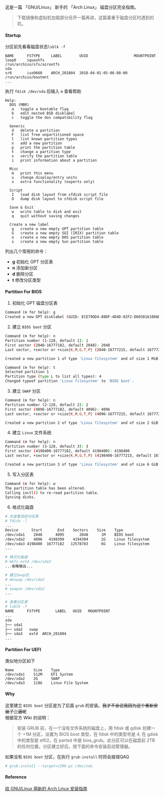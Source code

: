 这是一篇 「GNU/Linux」 新手的 「Arch Linux」 磁盘分区完全指南。

<!-- more -->

> 下载镜像和虚拟机加载部分另开一篇再讲，这篇着重于磁盘分区时遇到的坑。

#### Startup

分区前先看看磁盘状态`lsblk -f`  
```plaintext
NAME      FSTYPE     LABEL        UUID                     MOUNTPOINT
loop0     squashfs                                         /run/archiso/sfs/airootfs
sda
sr0       iso9660    ARCH_201804  2018-04-01-05-06-08-00   /run/archiso/bootmnt
...
```

执行 `fdisk /dev/sda` 后输入 `m` 查看帮助  
```plaintext
Help:
  DOS (MBR)
   a   toggle a bootable flag
   b   edit nested BSD disklabel
   c   toggle the dos compatibility flag

  Generic
   d   delete a partition
   F   list free unpartitioned space
   l   list known partition types
   n   add a new partition
   p   print the partition table
   t   change a partition type
   v   verify the partition table
   i   print information about a partition

  Misc
   m   print this menu
   u   change display/entry units
   x   extra functionality (experts only)

  Script
   I   load disk layout from sfdisk script file
   O   dump disk layout to sfdisk script file

  Save & Exit
   w   write table to disk and exit
   q   quit without saving changes

  Create a new label
   g   create a new empty GPT partition table
   G   create a new empty SGI (IRIX) partition table
   o   create a new empty DOS partition table
   s   create a new empty Sun partition table
```

列出几个常用的命令：
* **g** 初始化 GPT 分区表
* **n** 添加新分区
* **d** 删除分区
* **t** 修改分区类型


#### Partition For BIOS

1. 初始化 GPT 磁盘分区表

```bash
Command (m for help): g
Created a new GPT disklabel (GUID: ECE79DD4-88DF-4D4D-82F2-D665816100AD)
```

2. 建立 `BIOS boot` 分区

```bash
Command (m for help): n
Partition number (1-128, default 1): 1
First sector (2048-16777182, default 2048): 2048
Last sector, +sector or +size{K,M,G,T,P} (2048-16777215, default 16777215): +1M

Created a new partition 1 of type 'Linux filesystem' and of size 1 MiB.

Command (m for help): t
Selected partition 1
Partition type (type L to list all types): 4
Changed typeof partition 'Linux filesystem' to 'BIOS boot'.
```

3. 建立 `SWAP` 分区

```bash
Command (m for help): n
Partition number (2-128, default 2): 2
First sector (4096-16777182, default 4096): 4096
Last sector, +sector or +size{K,M,G,T,P} (4096-16777215, default 16777215): +2G

Created a new partition 2 of type 'Linux filesystem' and of size 2 GiB.
```

4. 建立 `Linux` 文件系统

```bash
Command (m for help): n
Partition number (3-128, default 3): 3
First sector (4198400-16777182, default 4198400): 4198400
Last sector, +sector or +size{K,M,G,T,P} (4198400-16777215, default 16777215):

Created a new partition 3 of type 'Linux filesystem' and of size 6 GiB.
```

5. 写入分区表

```bash
Command (m for help): w
The partition table has been altered.
Calling ioctl() to re-read partition table.
Syncing disks.
```

6. 格式化磁盘

```bash
# 先查看目前分区表
# fdisk -l
...
Device      Start       End    Sectors    Size    Type
/dev/sda1    2048      4095       2048      1M    BIOS boot
/dev/sda2    4096   4198399    4194304      2G    Linux filesystem
/dev/sda3 4198400  16777182   12578783      6G    Linux filesystem
...

# 格式化磁盘
# mkfs.ext4 /dev/sda3
...省略输出...

# 建立Swap区
# mkswap /dev/sda2
...
# swapon /dev/sda2
...

# 查看分区表
# lsblk -f
NAME      FSTYPE       LABEL   UUID   MOUNTPOINT
...
sda
├── sda1 
├── sda2   swap
├── sda3   ext4  ARCH_201804
...
```
#### Partition For UEFI

类似地分区如下
```shell
Name         Size    Type
/dev/sda1    512M    EFI System
/dev/sda2    2G      SWAP
/dev/sda3    118G    Linux File System
```

#### Why

这里建立 `BIOS boot` 分区是为了后面 `grub` 的安装。~~我才不会说我因为这个重新安装了三遍呢~~  
根据官方 Wiki 的说明：
> 安装 GRUB 前，在一个没有文件系统的磁盘上，用 fdisk 或 gdisk 创建一个 +1M 分区，设置为 BIOS boot 类型，在 fdisk 中的类型号是 4, 在 gdisk 中的类型是 ef02，在 parted 中是 bios_grub。此分区可以在磁盘前 2TB 的任何位置。分区建立好后，按下面的命令安装启动管理器。

如果没有 `BIOS boot` 分区，在执行 `grub-install` 时将会报错QAQ

```bash
# grub-install --target=i386-pc /dev/sda
```

#### Reference

[给 GNU/Linux 萌新的 Arch Linux 安装指南](https://blog.yoitsu.moe/arch-linux/installing_arch_linux_for_complete_newbies.html)
